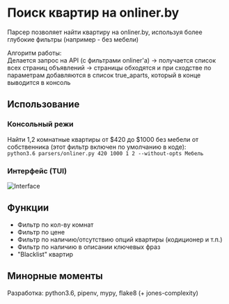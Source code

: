 # Поиск квартир на onliner.by
Парсер позволяет найти квартиру на onliner.by, используя более глубокие фильтры (например - без мебели)  
  
Алгоритм работы:  
Делается запрос на API (с фильтрами onliner'а) -> получается список всех страниц объявлений -> страницы обходятся и при сходстве по параметрам добавляются в список true_aparts, который в конце выводится в консоль

## Использование

### Консольный режи
Найти 1,2 комнатные квартиры от $420 до $1000 без мебели от собственника (этот фильтр включен по умолчанию в коде):  
`python3.6 parsers/onliner.py 420 1000 1 2 --without-opts Мебель`

### Интерфейс (TUI)
![Interface](https://img.ziggi.org/zoTybdbm.png)

## Функции

* Фильтр по кол-ву комнат
* Фильтр по цене
* Фильтр по наличию/отсутствию опций квартиры (кодиционер и т.п.)
* Фильтр по наличию в описании ключевых фраз
* "Blacklist" квартир

## Минорные моменты
Разработка: python3.6, pipenv, mypy, flake8 (+ jones-complexity)

